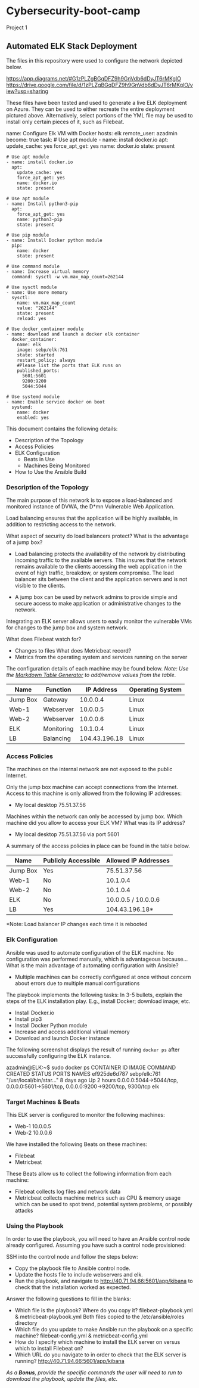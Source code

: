 # Cybersecurity-boot-camp
Project 1
## Automated ELK Stack Deployment

The files in this repository were used to configure the network depicted below.

https://app.diagrams.net/#G1zPLZgBGqDFZ9h9GnVdb6dDyJT6rMKglO
https://drive.google.com/file/d/1zPLZgBGqDFZ9h9GnVdb6dDyJT6rMKglO/view?usp=sharing

These files have been tested and used to generate a live ELK deployment on Azure. They can be used to either recreate the entire deployment pictured above. Alternatively, select portions of the YML file may be used to install only certain pieces of it, such as Filebeat.

  name: Configure Elk VM with Docker
  hosts: elk
  remote_user: azadmin
  become: true
  task:
    # Use apt module
    - name: install docker.io
      apt:
        update_cache: yes
        force_apt_get: yes
        name: docker.io
        state: present

    # Use apt module
    - name: install docker.io
      apt:
        update_cache: yes
        force_apt_get: yes
        name: docker.io
        state: present
        
    # Use apt module
    - name: Install python3-pip
      apt:
        force_apt_get: yes
        name: python3-pip
        state: present
      
    # Use pip module
    - name: Install Docker python module
      pip:
        name: docker
        state: present
      
    # Use command module
    - name: Increase virtual memory
      command: sysctl -w vm.max_map_count=262144
    
    # Use sysctl module
    - name: Use more memory
      sysctl:
        name: vm.max_map_count
        value: "262144"
        state: present
        reload: yes
      
    # Use docker_container module
    - name: download and launch a docker elk container
      docker_container:
        name: elk
        image: sebp/elk:761
        state: started
        restart_policy: always
        #Please list the ports that ELK runs on
        published_ports:
          5601:5601
          9200:9200
          5044:5044
        
    # Use systemd module
    - name: Enable service docker on boot
      systemd:
        name: docker
        enabled: yes


This document contains the following details:
- Description of the Topology
- Access Policies
- ELK Configuration
  - Beats in Use
  - Machines Being Monitored
- How to Use the Ansible Build


### Description of the Topology

The main purpose of this network is to expose a load-balanced and monitored instance of DVWA, the D*mn Vulnerable Web Application.

Load balancing ensures that the application will be highly available, in addition to restricting access to the network.

What aspect of security do load balancers protect? What is the advantage of a jump box?

- Load balancing protects the availability of the network by distributing incoming traffic to the available servers. This insures that the network remains available to the clients accessing the web application in the event of high traffic, breakdow, or system compromise. The load balancer sits between the client and the application servers and is not visible to the clients.

- A jump box can be used by network admins to provide simple and secure access to make application or administrative changes to the network.

Integrating an ELK server allows users to easily monitor the vulnerable VMs for changes to the jump box and system network.

What does Filebeat watch for?
- Changes to files
What does Metricbeat record?
- Metrics from the operating system and services running on the server

The configuration details of each machine may be found below.
_Note: Use the [Markdown Table Generator](http://www.tablesgenerator.com/markdown_tables) to add/remove values from the table_.

| Name     | Function  | IP Address    | Operating System |
|----------|-----------|---------------|------------------|
| Jump Box | Gateway   | 10.0.0.4      | Linux            |
| Web-1    | Webserver | 10.0.0.5      | Linux            |
| Web-2    | Webserver | 10.0.0.6      | Linux            |
| ELK      | Monitoring| 10.1.0.4      | Linux            |
| LB       | Balancing | 104.43.196.18 | Linux            |

### Access Policies

The machines on the internal network are not exposed to the public Internet. 

Only the jump box machine can accept connections from the Internet. Access to this machine is only allowed from the following IP addresses:
- My local desktop 75.51.37.56

Machines within the network can only be accessed by jump box.
Which machine did you allow to access your ELK VM? What was its IP address?
- My local desktop 75.51.37.56 via port 5601

A summary of the access policies in place can be found in the table below.

| Name     | Publicly Accessible | Allowed IP Addresses |
|----------|---------------------|----------------------|
| Jump Box | Yes                 | 75.51.37.56          |
| Web-1    | No                  | 10.1.0.4             |
| Web-2    | No                  | 10.1.0.4             |
| ELK      | No                  | 10.0.0.5 / 10.0.0.6  |
| LB       | Yes                 | 104.43.196.18*       |
*Note: Load balancer IP changes each time it is rebooted

### Elk Configuration

Ansible was used to automate configuration of the ELK machine. No configuration was performed manually, which is advantageous because...
What is the main advantage of automating configuration with Ansible?
- Multiple machines can be correctly configured at once without concern about errors due to multiple manual configurations

The playbook implements the following tasks:
In 3-5 bullets, explain the steps of the ELK installation play. E.g., install Docker; download image; etc.
- Install Docker.io
- Install pip3
- Install Docker Python module
- Increase and access additional virtual memory
- Download and launch Docker instance

The following screenshot displays the result of running `docker ps` after successfully configuring the ELK instance.

azadmin@ELK:~$ sudo docker ps
CONTAINER ID   IMAGE          COMMAND                  CREATED      STATUS       PORTS                                                                              NAMES
ef925de6d787   sebp/elk:761   "/usr/local/bin/star…"   8 days ago   Up 2 hours   0.0.0.0:5044->5044/tcp, 0.0.0.0:5601->5601/tcp, 0.0.0.0:9200->9200/tcp, 9300/tcp   elk

### Target Machines & Beats
This ELK server is configured to monitor the following machines:
- Web-1  10.0.0.5
- Web-2  10.0.0.6

We have installed the following Beats on these machines:
- Filebeat
- Metricbeat

These Beats allow us to collect the following information from each machine:
- Filebeat collects log files and network data
- Metricbeat collects machine metrics such as CPU & memory usage which can be used to spot trend, potential system problems, or possibly attacks

### Using the Playbook
In order to use the playbook, you will need to have an Ansible control node already configured. Assuming you have such a control node provisioned: 

SSH into the control node and follow the steps below:
- Copy the playbook file to Ansible control node.
- Update the hosts file to include webservers and elk.
- Run the playbook, and navigate to http://40.71.94.66:5601/app/kibana to check that the installation worked as expected.

Answer the following questions to fill in the blanks:
- Which file is the playbook? Where do you copy it? filebeat-playbook.yml & metricbeat-playbook.yml  Both files copied to the /etc/ansible/roles directory
- Which file do you update to make Ansible run the playbook on a specific machine? filebeat-config.yml & metricbeat-config.yml
- How do I specify which machine to install the ELK server on versus which to install Filebeat on?
- Which URL do you navigate to in order to check that the ELK server is running? http://40.71.94.66:5601/app/kibana

_As a **Bonus**, provide the specific commands the user will need to run to download the playbook, update the files, etc._
